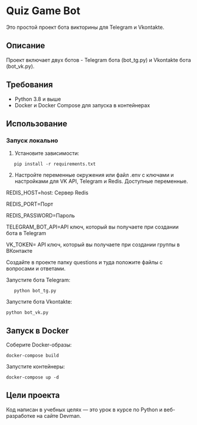 # Quiz Game Bot

Это простой проект бота викторины для Telegram и Vkontakte.

## Описание

Проект включает двух ботов - Telegram бота (bot_tg.py) и Vkontakte бота (bot_vk.py).

## Требования

- Python 3.8 и выше
- Docker и Docker Compose для запуска в контейнерах

## Использование

### Запуск локально

1. Установите зависимости:

```
   pip install -r requirements.txt
 ```
2. Настройте переменные окружения или файл .env с ключами и настройками для VK API, Telegram и Redis. Доступные переменные.

REDIS_HOST=host: Сервер Redis

REDIS_PORT=Порт

REDIS_PASSWORD=Пароль

TELEGRAM_BOT_API=API ключ, который вы получаете при создании бота в Telegram

VK_TOKEN= API ключ, который вы получаете при создании группы в ВКонтакте

Создайте в проекте папку questions и туда положите файлы с вопросами и ответами.

Запустите бота Telegram:

```
   python bot_tg.py
```
Запустите бота Vkontakte:

```
python bot_vk.py
```

## Запуск в Docker

Соберите Docker-образы:

```
docker-compose build

```

Запустите контейнеры:

```
docker-compose up -d
```
## Цели проекта
Код написан в учебных целях — это урок в курсе по Python и веб-разработке на сайте Devman.
